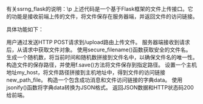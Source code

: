 有关ssrng_flask的说明：\p
上述代码是一个基于Flask框架的文件上传接口。它的功能是接收前端上传的文件，将文件保存在服务器端，并返回文件的访问链接。

具体功能如下：

用户通过发送HTTP POST请求到/upload路由上传文件。
服务器端接收到请求后，从请求中获取文件对象。
使用secure_filename()函数获取安全的文件名。
生成一个随机数，将当前时间和随机数拼接到文件名中，以确保文件名的唯一性。
构造文件的保存路径，并使用f.save()方法将文件保存到指定路径。
设置一个主机地址my_host，将文件路径拼接到主机地址中，得到文件的访问链接new_path_file。
构造一个包含成功消息和文件访问链接的字典data。
使用jsonify()函数将字典data转换为JSON格式。
返回JSON数据和HTTP状态码200给前端。
